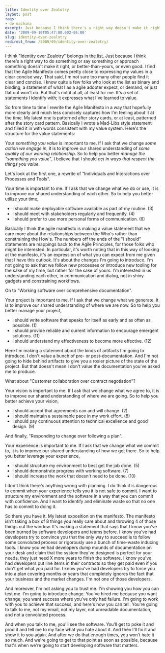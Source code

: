```yaml
---
title: Identity over Zealotry
layout: post
tags:
- de-machina
excerpt: Just because I think there's a right way doesn't make it right.
date: '2009-09-10T05:47:00.002-05:00'
slug: identity-over-zealotry
redirect_from: /2009/09/identity-over-zealotry/
---
```

I think "Identity over Zealotry" belongs in [the list][1]. Just because I think there's a right way to do something or say something or approach something doesn't make it right, or better-than-yours, or even good. I find that the Agile Manifesto comes pretty close to expressing my values in a clear concise way. That said, I'm not sure too many other people find it clear and concise. I know quite a few folks who look at the list as binary and binding; a statement of what I as a agile adopter expect, or demand, or just flat out won't do. But that's not it at all, at least for me. It's a set of statements I identify with; it expresses what I've learned to value.

So from time to time I rewrite the Agile Manifesto in a way that hopefully more clearly and much less concisely captures how I'm feeling about it at the time. My latest one is patterned after story cards, or at least, patterned after the story card pattern. Basically I wrote a Mad-Libs style statement and filled it in with words consistent with my value system. Here's the structure for the value statements:

Your *something you value* is important to me. If I ask that we change *some action we engage in*, it is to improve our shared understanding of *some quality of our working relationship*. So to help you better *manage the "something you value"*, I believe that I should *act in ways that respect the things you value*.

Let's look at the first one, a rewrite of "Individuals and Interactions over Processes and Tools".

Your time is important to me. If I ask that we change what we do or use, it is to improve our shared understanding of each other. So to help you better utilize your time,

* I should make deployable software available as part of my routine. (3)
* I should meet with stakeholders regularly and frequently. (4)
* I should prefer to use more personal forms of communication. (6)

Basically I think the agile manifesto is making a value statement that we care more about the relationships between the Who's rather than constraining the How's. The numbers off the ends of the "I should" statements are mappings back to the Agile Principles, for those folks who might be interested. In particular, it's worth noting that in this way of looking at the manifesto, it's an expression of what you can expect from me given that I have this outlook. It's about the changes I'm going to introduce. I'm not going to ask that we follow new processes or introduce new tooling for the sake of my time, but rather for the sake of yours. I'm interested in us understanding each other, in communication and dialog, not in shiny gadgets and constraining workflows.

On to "Working software over comprehensive documentation".

Your project is important to me. If I ask that we change what we generate, it is to improve our shared understanding of where we are now. So to help you better manage your project,

* I should write software that speaks for itself as early and as often as possible. (1)
* I should provide reliable and current information to encourage emergent solutions. (11)
* I should understand my effectiveness to become more effective. (12)

Here I'm making a statement about the kinds of artifacts I'm going to introduce. I don't value a bunch of pre- or post-documentation. And I'm not going to hide behind artifacts to give you a rosier picture of the state of the project. But that doesn't mean I don't value the documentation you've asked me to produce.

What about "Customer collaboration over contract negotiation"?

Your vision is important to me. If I ask that we change what we agree to, it is to improve our shared understanding of where we are going. So to help you better achieve your vision,

* I should accept that agreements can and will change. (2)
* I should maintain a sustainable pace in my work effort. (8)
* I should pay continuous attention to technical excellence and good design. (9)

And finally, "Responding to change over following a plan".

Your experience is important to me. If I ask that we change what we commit to, it is to improve our shared understanding of how we get there. So to help you better leverage your experience,

* I should structure my environment to best get the job done. (5)
* I should demonstrate progress with working software. (7)
* I should increase the work that doesn't need to be done. (10)

I don't think there's anything wrong with planning. I do think it is dangerous to commit when your experience tells you it is not safe to commit. I want to structure my environment and the software in a way that you can commit with confidence. And I want to identify and eliminate waste so that no one has to commit to doing it.

So there you have it. My latest exposition on the manifesto. The manifesto isn't taking a box of 8 things you really care about and throwing 4 of those things out the window. It's making a statement that says that I know you've been burned by software developers and teams before. I know you've had developers try to convince you that the only way to succeed is to follow some convoluted process or rigorously use a bunch of time-waste inducing tools. I know you've had developers dump mounds of documentation on your desk and claim that the system they've designed is perfect for your needs, they just need X more years to finish the software. I know you've had developers put line items in their contracts so they get paid even if you don't get what you paid for. I know you've had developers try to force you into a plan covering months or years that completely ignores the fact that your business and the market changes. I'm not one of those developers.

And moreover, I'm not asking you to trust me. I'm showing you how you can test me. I'm going to introduce change. You've hired me because you want change; you want success where you've only had failure. I'm going to work with you to achieve that success, and here's how you can tell: You're going to talk to me, not my email, not my layer, not unreadable documentation, and not a convoluted process.

And when you talk to me, you'll see the software. You'll get to poke it and prod it and tell me to my face what you hate about it. And then I'll fix it and show it to you again. And after we do that enough times, you won't hate it so much. And we're going to get to that point as soon as possible, because that's when we're going to start developing software that matters.

[1]: http://agilemanifesto.org "Manifesto for Agile Software Development"